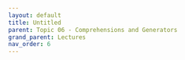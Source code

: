 ```yaml
---
layout: default
title: Untitled
parent: Topic 06 - Comprehensions and Generators
grand_parent: Lectures
nav_order: 6
---
```

```python

```
